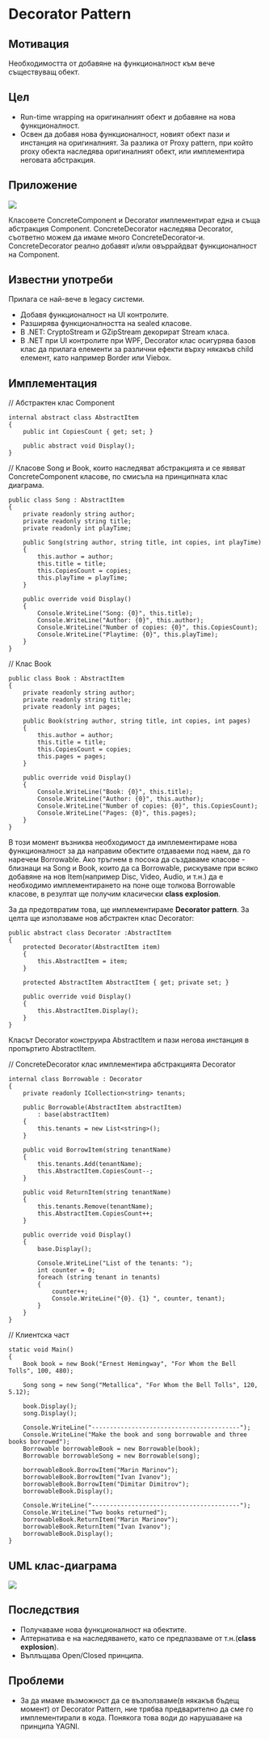 # Decorator Pattern

## Мотивация

Необходимостта от добавяне на функционалност към вече съществуващ обект.

## Цел

* Run-time wrapping на оригиналният обект и добавяне на нова функционалност.
* Освен да добавя нова функционалност, новият обект пази и инстанция на оригиналният. За разлика от Proxy pattern, при който proxy обекта наследява оригиналният обект, или имплементира неговата абстракция.


## Приложение

![](Decorator.png)

Класовете ConcreteComponent и Decorator имплементират една и съща абстракция Component. ConcreteDecorator наследява Decorator, съответно можем да имаме много ConcreteDecorator-и. ConcreteDecorator реално добавят и/или овъррайдват функционалност на Component.


## Известни употреби
Прилага се най-вече в legacy системи.
* Добавя функционалност на UI контролите.
* Разширява функционалността на sealed класове.
* В .NET: CryptoStream и GZipStream декорират Stream класа.
* В .NET при UI контролите при WPF, Decorator клас осигурява базов клас да прилага елементи за различни ефекти върху някакъв child елемент, като например Border или Viebox.

## Имплементация

// Абстрактен клас Component

    internal abstract class AbstractItem
    {
        public int CopiesCount { get; set; }

        public abstract void Display();
    }

// Класове Song и Book, които наследяват абстракцията и се явяват ConcreteComponent класове, по смисъла на принципната клас диаграма.

	public class Song : AbstractItem
    {
        private readonly string author;
        private readonly string title;
        private readonly int playTime;

        public Song(string author, string title, int copies, int playTime)
        {
            this.author = author;
            this.title = title;
            this.CopiesCount = copies;
            this.playTime = playTime;
        }

        public override void Display()
        {
            Console.WriteLine("Song: {0}", this.title);
            Console.WriteLine("Author: {0}", this.author);
            Console.WriteLine("Number of copies: {0}", this.CopiesCount);
            Console.WriteLine("Playtime: {0}", this.playTime);
        }
    }

// Клас Book

	public class Book : AbstractItem
    {
        private readonly string author;
        private readonly string title;
        private readonly int pages;

        public Book(string author, string title, int copies, int pages)
        {
            this.author = author;
            this.title = title;
            this.CopiesCount = copies;
            this.pages = pages;
        }

        public override void Display()
        {
            Console.WriteLine("Book: {0}", this.title);
            Console.WriteLine("Author: {0}", this.author);
            Console.WriteLine("Number of copies: {0}", this.CopiesCount);
            Console.WriteLine("Pages: {0}", this.pages);
        }
    }

В този момент възниква необходимост да имплементираме нова функционалност за да направим обектите отдаваеми под наем, да го наречем Borrowable. Ако тръгнем в посока да създаваме класове - близнаци на Song и Book, които да са Borrowable, рискуваме при всяко добавяне на нов Item(например Disc, Video, Audio, и т.н.) да е необходимо имплементирането на поне още толкова Borrowable класове, в резултат ще получим класически **class explosion**.

За да предотвратим това, ще имплементираме **Decorator pattern**. За целта ще използваме нов абстрактен клас Decorator:

	public abstract class Decorator :AbstractItem
    {
        protected Decorator(AbstractItem item)
        {
            this.AbstractItem = item;
        }

        protected AbstractItem AbstractItem { get; private set; }

        public override void Display()
        {
            this.AbstractItem.Display();
        }
    }

Класът Decorator конструира AbstractItem и пази негова инстанция в пропъртито AbstractItem.

// ConcreteDecorator клас имплементира абстракцията Decorator

	internal class Borrowable : Decorator
    {
        private readonly ICollection<string> tenants;

        public Borrowable(AbstractItem abstractItem)
            : base(abstractItem)
        {
            this.tenants = new List<string>();
        }

        public void BorrowItem(string tenantName)
        {
            this.tenants.Add(tenantName);
            this.AbstractItem.CopiesCount--;
        }

        public void ReturnItem(string tenantName)
        {
            this.tenants.Remove(tenantName);
            this.AbstractItem.CopiesCount++;
        }

        public override void Display()
        {
            base.Display();

            Console.WriteLine("List of the tenants: ");
            int counter = 0;
            foreach (string tenant in tenants)
            {
                counter++;
                Console.WriteLine("{0}. {1} ", counter, tenant);
            }
        }
    }

// Клиентска част

    static void Main()
    {
        Book book = new Book("Ernest Hemingway", "For Whom the Bell Tolls", 100, 480);

        Song song = new Song("Metallica", "For Whom the Bell Tolls", 120, 5.12);

        book.Display();
        song.Display();

        Console.WriteLine("-----------------------------------------");
        Console.WriteLine("Make the book and song borrowable and three books borrowed");
        Borrowable borrowableBook = new Borrowable(book);
        Borrowable borrowableSong = new Borrowable(song);

        borrowableBook.BorrowItem("Marin Marinov");
        borrowableBook.BorrowItem("Ivan Ivanov");
        borrowableBook.BorrowItem("Dimitar Dimitrov");
        borrowableBook.Display();

        Console.WriteLine("-----------------------------------------");
        Console.WriteLine("Two books returned");
        borrowableBook.ReturnItem("Marin Marinov");
        borrowableBook.ReturnItem("Ivan Ivanov");
        borrowableBook.Display();         
    }

## UML клас-диаграма

![](DecoratorClassDiagram.png)

## Последствия
* Получаваме нова функционалност на обектите.
* Алтернатива е на наследяването, като се предпазваме от т.н.(**class explosion**).
* Въплъщава Open/Closed принципа.

## Проблеми
* За да имаме възможност да се възползваме(в някакъв бъдещ момент) от Decorator Pattern, ние трябва предварително да сме го имплементирали в кода. Понякога това води до нарушаване на принципа YAGNI.


